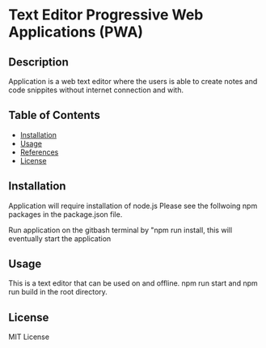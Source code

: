 # Text Editor Progressive Web Applications (PWA)

## Description 
Application is a web text editor where the users is able to create notes and code snippites without internet connection and with.

## Table of Contents

* [Installation](#installation)
* [Usage](#usage)
* [References](#references)
* [License](#license)

## Installation
Application will require installation of node.js
Please see the follwoing npm packages in the package.json file.

Run application on the gitbash terminal by "npm run install, this will eventually start the application

## Usage

This is a text editor that can be used on and offline.
npm run start and npm run build in the root directory. 

## License
MIT License

